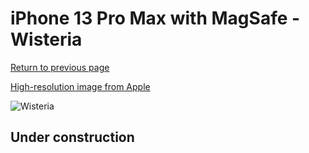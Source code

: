 # iPhone 13 Pro Max with MagSafe - Wisteria

[Return to previous page](/iphone_13)

[High-resolution image from Apple](https://store.storeimages.cdn-apple.com/8756/as-images.apple.com/is/MM1P3?wid=4500&hei=4500&fmt=png)

<div style="width: 500px"><img src="/almost_uncompressed/MM1P3.webp" alt="Wisteria"></div>

## Under construction
